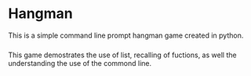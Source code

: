 # Hangman
This is a simple command line prompt hangman game created in python. 

###
This game demostrates the use of list, recalling of fuctions, as well the understanding the use of the commond line.
